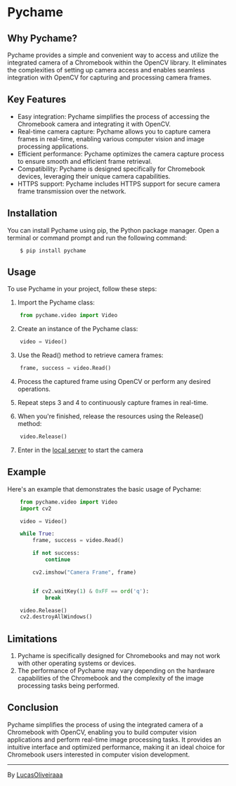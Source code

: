 # Pychame

## Why Pychame?

Pychame provides a simple and convenient way to access and utilize the integrated camera of a Chromebook within the OpenCV library. It eliminates the complexities of setting up camera access and enables seamless integration with OpenCV for capturing and processing camera frames.

## Key Features

- Easy integration: Pychame simplifies the process of accessing the Chromebook camera and integrating it with OpenCV.
- Real-time camera capture: Pychame allows you to capture camera frames in real-time, enabling various computer vision and image processing applications.
- Efficient performance: Pychame optimizes the camera capture process to ensure smooth and efficient frame retrieval.
- Compatibility: Pychame is designed specifically for Chromebook devices, leveraging their unique camera capabilities.
- HTTPS support: Pychame includes HTTPS support for secure camera frame transmission over the network.

## Installation

You can install Pychame using pip, the Python package manager. Open a terminal or command prompt and run the following command:

```shell
    $ pip install pychame
```

## Usage

To use Pychame in your project, follow these steps:

1. Import the Pychame class:

```python
    from pychame.video import Video
```

2. Create an instance of the Pychame class:

```python
    video = Video()
```

3. Use the Read() method to retrieve camera frames:

```python
    frame, success = video.Read()
```

4. Process the captured frame using OpenCV or perform any desired operations.

5. Repeat steps 3 and 4 to continuously capture frames in real-time.

6. When you're finished, release the resources using the Release() method:

```python
    video.Release()
```

7. Enter in the [local server](https://0.0.0.0:5000) to start the camera

## Example

Here's an example that demonstrates the basic usage of Pychame:

```python
    from pychame.video import Video
    import cv2

    video = Video()

    while True:
        frame, success = video.Read()

        if not success:
            continue

        cv2.imshow("Camera Frame", frame)


        if cv2.waitKey(1) & 0xFF == ord('q'):
            break

    video.Release()
    cv2.destroyAllWindows()
```

## Limitations

1. Pychame is specifically designed for Chromebooks and may not work with other operating systems or devices.
2. The performance of Pychame may vary depending on the hardware capabilities of the Chromebook and the complexity of the image processing tasks being performed.

## Conclusion

Pychame simplifies the process of using the integrated camera of a Chromebook with OpenCV, enabling you to build computer vision applications and perform real-time image processing tasks. It provides an intuitive interface and optimized performance, making it an ideal choice for Chromebook users interested in computer vision development.

---

By [LucasOliveiraaa](https://github.com/LucasOliveiraaa)
